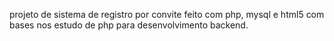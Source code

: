 projeto de sistema de registro por convite feito com php, mysql e html5 com bases nos estudo de php para desenvolvimento backend.